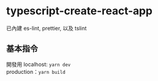 # typescript-create-react-app

已內建 es-lint, prettier, 以及 tslint

## 基本指令
開發用 localhost: `yarn dev`
<br />
production：`yarn build`